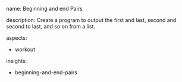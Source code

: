 name: Beginning and end Pairs

description: Create a program to output the first and last, second and second to last, and so on from a list.

aspects:
  - workout

insights:
  - beginning-and-end-pairs